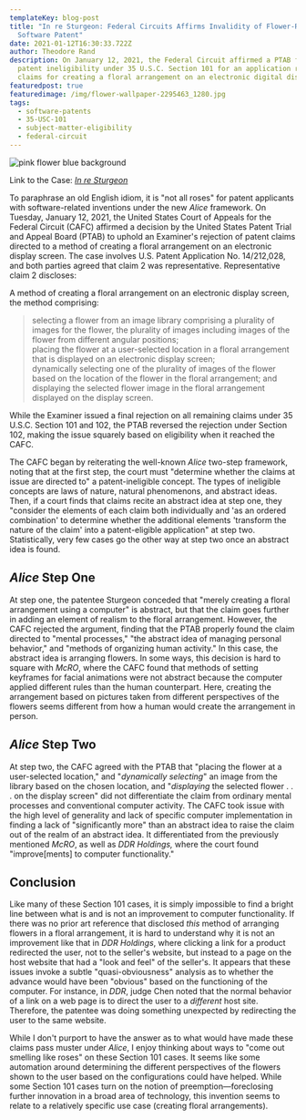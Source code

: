 ```yaml
---
templateKey: blog-post
title: "In re Sturgeon: Federal Circuits Affirms Invalidity of Flower-Related
  Software Patent"
date: 2021-01-12T16:30:33.722Z
author: Theodore Rand
description: On January 12, 2021, the Federal Circuit affirmed a PTAB finding of
  patent ineligibility under 35 U.S.C. Section 101 for an application reciting
  claims for creating a floral arrangement on an electronic digital display.
featuredpost: true
featuredimage: /img/flower-wallpaper-2295463_1280.jpg
tags:
  - software-patents
  - 35-USC-101
  - subject-matter-eligibility
  - federal-circuit
---
```

![pink flower blue background](/img/flower-wallpaper-2295463_1280.jpg)

Link to the Case: *[In re Sturgeon](http://www.cafc.uscourts.gov/sites/default/files/opinions-orders/20-1644.OPINION.1-12-2021_1715978.pdf)*

To paraphrase an old English idiom, it is "not all roses" for patent applicants with software-related inventions under the new *Alice* framework. On Tuesday, January 12, 2021, the United States Court of Appeals for the Federal Circuit (CAFC) affirmed a decision by the United States Patent Trial and Appeal Board (PTAB) to uphold an Examiner's rejection of patent claims directed to a method of creating a floral arrangement on an electronic display screen. The case involves U.S. Patent Application No. 14/212,028, and both parties agreed that claim 2 was representative. Representative claim 2 discloses:

A method of creating a floral arrangement on an electronic display screen, the method comprising:

> selecting a flower from an image library comprising a plurality of images for the flower, the plurality of images including images of the flower from different angular positions;<br/>
> placing the flower at a user-selected location in a floral arrangement that is displayed on an electronic display screen;<br/>
> dynamically selecting one of the plurality of images of the flower based on the location of the flower in the floral arrangement; and<br/>
> displaying the selected flower image in the floral arrangement displayed on the display screen.

While the Examiner issued a final rejection on all remaining claims under 35 U.S.C. Section 101 and 102, the PTAB reversed the rejection under Section 102, making the issue squarely based on eligibility when it reached the CAFC.

The CAFC began by reiterating the well-known *Alice* two-step framework, noting that at the first step, the court must "determine whether the claims at issue are directed to" a patent-ineligible concept. The types of ineligible concepts are laws of nature, natural phenomenons, and abstract ideas. Then, if a court finds that claims recite an abstract idea at step one, they "consider the elements of each claim both individually and 'as an ordered combination' to determine whether the additional elements 'transform the nature of the claim' into a patent-eligible application" at step two. Statistically, very few cases go the other way at step two once an abstract idea is found.

## *Alice* Step One

At step one, the patentee Sturgeon conceded that "merely creating a floral arrangement using a computer" is abstract, but that the claim goes further in adding an element of realism to the floral arrangement. However, the CAFC rejected the argument, finding that the PTAB properly found the claim directed to "mental processes," "the abstract idea of managing personal behavior," and "methods of organizing human activity." In this case, the abstract idea is arranging flowers. In some ways, this decision is hard to square with *McRO*, where the CAFC found that methods of setting keyframes for facial animations were not abstract because the computer applied different rules than the human counterpart. Here, creating the arrangement based on pictures taken from different perspectives of the flowers seems different from how a human would create the arrangement in person.

## *Alice* Step Two

At step two, the CAFC agreed with the PTAB that "placing the flower at a user-selected location," and "*dynamically selecting*" an image from the library based on the chosen location, and "*displaying* the selected flower . . . on the display screen" did not differentiate the claim from ordinary mental processes and conventional computer activity. The CAFC took issue with the high level of generality and lack of specific computer implementation in finding a lack of "significantly more" than an abstract idea to raise the claim out of the realm of an abstract idea. It differentiated from the previously mentioned *McRO*, as well as *DDR Holdings,* where the court found "improve\[ments] to computer functionality." 

## Conclusion

Like many of these Section 101 cases, it is simply impossible to find a bright line between what is and is not an improvement to computer functionality. If there was no prior art reference that disclosed *this* method of arranging flowers in a floral arrangement, it is hard to understand why it is not an improvement like that in *DDR Holdings*, where clicking a link for a product redirected the user, not to the seller's website, but instead to a page on the host website that had a "look and feel" of the seller's. It appears that these issues invoke a subtle "quasi-obviousness" analysis as to whether the advance would have been "obvious" based on the functioning of the computer. For instance, in *DDR*, judge Chen noted that the normal behavior of a link on a web page is to direct the user to a *different* host site. Therefore, the patentee was doing something unexpected by redirecting the user to the same website. 

While I don't purport to have the answer as to what would have made these claims pass muster under *Alice*, I enjoy thinking about ways to "come out smelling like roses" on these Section 101 cases. It seems like some automation around determining the different perspectives of the flowers shown to the user based on the configurations could have helped. While some Section 101 cases turn on the notion of preemption—foreclosing further innovation in a broad area of technology, this invention seems to relate to a relatively specific use case (creating floral arrangements).